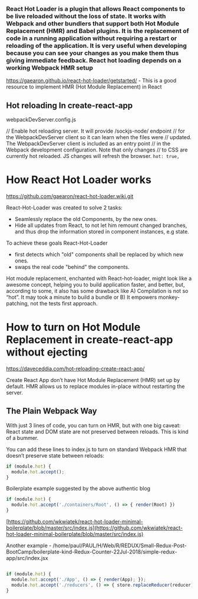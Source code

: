 ### React Hot Loader is a plugin that allows React components to be live reloaded without the loss of state. It works with Webpack and other bundlers that support both Hot Module Replacement (HMR) and Babel plugins. It is the replacement of code in a running application without requiring a restart or reloading of the application. It is very useful when developing because you can see your changes as you make them thus giving immediate feedback. React hot loading depends on a working Webpack HMR setup

https://gaearon.github.io/react-hot-loader/getstarted/  - This is a good resource to implement HMR (Hot Module Replacement) in React

## Hot reloading In create-react-app

webpackDevServer.config.js

// Enable hot reloading server. It will provide /sockjs-node/ endpoint
// for the WebpackDevServer client so it can learn when the files were
// updated. The WebpackDevServer client is included as an entry point
// in the Webpack development configuration. Note that only changes
// to CSS are currently hot reloaded. JS changes will refresh the browser.
``hot: true,``

# How React Hot Loader works

https://github.com/gaearon/react-hot-loader.wiki.git

React-Hot-Loader was created to solve 2 tasks:

- Seamlessly replace the old Components, by the new ones.
- Hide all updates from React, to not let him remount changed branches, and thus drop the information stored in component instances, e.g state.

To achieve these goals React-Hot-Loader

- first detects which "old" components shall be replaced by which new ones.
- swaps the real code "behind" the components.

Hot module replacement, enchanted with React-hot-loader, might look like a awesome concept, helping you to build application faster, and better, but, according to some, it also has some drawback like A) Compilation is not so “hot”. It may took a minute to build a bundle or B) It empowers monkey-patching, not the tests first approach.

# How to turn on Hot Module Replacement in create-react-app without ejecting

https://daveceddia.com/hot-reloading-create-react-app/

Create React App don’t have Hot Module Replacement (HMR) set up by default. HMR allows us to replace modules in-place without restarting the server.

## The Plain Webpack Way
With just 3 lines of code, you can turn on HMR, but with one big caveat: React state and DOM state are not preserved between reloads. This is kind of a bummer.

You can add these lines to index.js to turn on standard Webpack HMR that doesn’t preserve state between reloads:

```js
if (module.hot) {
  module.hot.accept();
}
```
Boilerplate example suggested by the above authentic blog

```js
if (module.hot) {
  module.hot.accept('./containers/Root', () => { render(Root) })
}
```

[https://github.com/wkwiatek/react-hot-loader-minimal-boilerplate/blob/master/src/index.js](https://github.com/wkwiatek/react-hot-loader-minimal-boilerplate/blob/master/src/index.js)



Another example - /home/paul/PAUL/H/Web/R/REDUX/Small-Redux-Post-BootCamp/boilerplate-kind-Redux-Counter-22Jul-2018/simple-redux-app/src/index.jsx

```js

if (module.hot) {
  module.hot.accept('./App', () => { render(App); });
  module.hot.accept('./reducers', () => { store.replaceReducer(reducer); });
}
```